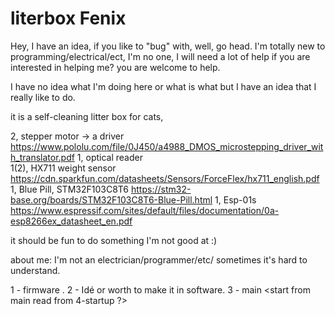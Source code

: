 # literbox Fenix

Hey, I have an idea, if you like to "bug" with, well, go head.
I'm totally new to programming/electrical/ect, I'm no one,
I will need a lot of help if you are interested in helping me? you are welcome to help.

I have no idea what I'm doing here or what is what but I have an idea that I really like to do.

it is a self-cleaning litter box for cats,

2, stepper motor -> a driver   https://www.pololu.com/file/0J450/a4988_DMOS_microstepping_driver_with_translator.pdf
1, optical reader              
1(2), HX711 weight sensor      https://cdn.sparkfun.com/datasheets/Sensors/ForceFlex/hx711_english.pdf
1, Blue Pill, STM32F103C8T6    https://stm32-base.org/boards/STM32F103C8T6-Blue-Pill.html
1, Esp-01s                     https://www.espressif.com/sites/default/files/documentation/0a-esp8266ex_datasheet_en.pdf

it should be fun to do something I'm not good at :)

about me:
I'm not an electrician/programmer/etc/ sometimes it's hard to understand.


1 - firmware <first step to take with stm32f1>.
2 - Idé or worth to make it in software.
3 - main <start from main read from 4-startup ?>
